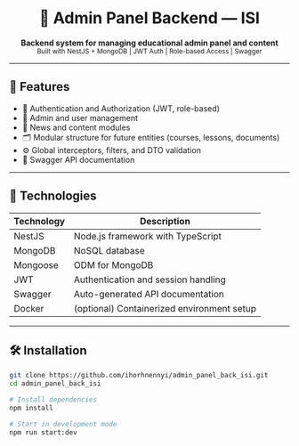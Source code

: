 <h1 align="center">🏫 Admin Panel Backend — ISI</h1>

<p align="center">
  <b>Backend system for managing educational admin panel and content</b><br/>
  <sub>Built with NestJS + MongoDB | JWT Auth | Role-based Access | Swagger</sub>
</p>

---

## 🚀 Features

- 🔐 Authentication and Authorization (JWT, role-based)
- 👤 Admin and user management
- 📰 News and content modules
- 🗂️ Modular structure for future entities (courses, lessons, documents)
- ⚙️ Global interceptors, filters, and DTO validation
- 📄 Swagger API documentation

---

## 🧠 Technologies

| Technology | Description                                |
| ---------- | ------------------------------------------ |
| NestJS     | Node.js framework with TypeScript          |
| MongoDB    | NoSQL database                             |
| Mongoose   | ODM for MongoDB                            |
| JWT        | Authentication and session handling        |
| Swagger    | Auto-generated API documentation           |
| Docker     | (optional) Containerized environment setup |

---

## 🛠️ Installation

```bash
git clone https://github.com/ihorhnennyi/admin_panel_back_isi.git
cd admin_panel_back_isi

# Install dependencies
npm install

# Start in development mode
npm run start:dev
```
